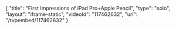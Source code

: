 {
    "title": "First Impressions of iPad Pro+Apple Pencil",
    "type": "solo",
    "layout": "iframe-static",
    "videoId": "117462632",
    "url": "\/tvpembed\/117462632"
}